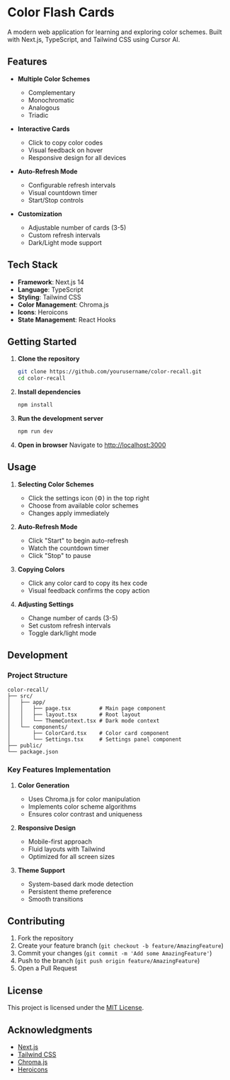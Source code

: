 # Color Flash Cards

A modern web application for learning and exploring color schemes. Built with Next.js, TypeScript, and Tailwind CSS using Cursor AI.

## Features

- **Multiple Color Schemes**
  - Complementary
  - Monochromatic
  - Analogous
  - Triadic

- **Interactive Cards**
  - Click to copy color codes
  - Visual feedback on hover
  - Responsive design for all devices

- **Auto-Refresh Mode**
  - Configurable refresh intervals
  - Visual countdown timer
  - Start/Stop controls

- **Customization**
  - Adjustable number of cards (3-5)
  - Custom refresh intervals
  - Dark/Light mode support

## Tech Stack

- **Framework**: Next.js 14
- **Language**: TypeScript
- **Styling**: Tailwind CSS
- **Color Management**: Chroma.js
- **Icons**: Heroicons
- **State Management**: React Hooks

## Getting Started

1. **Clone the repository**
   ```bash
   git clone https://github.com/yourusername/color-recall.git
   cd color-recall
   ```

2. **Install dependencies**
   ```bash
   npm install
   ```

3. **Run the development server**
   ```bash
   npm run dev
   ```

4. **Open in browser**
   Navigate to [http://localhost:3000](http://localhost:3000)

## Usage

1. **Selecting Color Schemes**
   - Click the settings icon (⚙️) in the top right
   - Choose from available color schemes
   - Changes apply immediately

2. **Auto-Refresh Mode**
   - Click "Start" to begin auto-refresh
   - Watch the countdown timer
   - Click "Stop" to pause

3. **Copying Colors**
   - Click any color card to copy its hex code
   - Visual feedback confirms the copy action

4. **Adjusting Settings**
   - Change number of cards (3-5)
   - Set custom refresh intervals
   - Toggle dark/light mode

## Development

### Project Structure
```
color-recall/
├── src/
│   ├── app/
│   │   ├── page.tsx         # Main page component
│   │   ├── layout.tsx       # Root layout
│   │   └── ThemeContext.tsx # Dark mode context
│   └── components/
│       ├── ColorCard.tsx    # Color card component
│       └── Settings.tsx     # Settings panel component
├── public/
└── package.json
```

### Key Features Implementation

1. **Color Generation**
   - Uses Chroma.js for color manipulation
   - Implements color scheme algorithms
   - Ensures color contrast and uniqueness

2. **Responsive Design**
   - Mobile-first approach
   - Fluid layouts with Tailwind
   - Optimized for all screen sizes

3. **Theme Support**
   - System-based dark mode detection
   - Persistent theme preference
   - Smooth transitions

## Contributing

1. Fork the repository
2. Create your feature branch (`git checkout -b feature/AmazingFeature`)
3. Commit your changes (`git commit -m 'Add some AmazingFeature'`)
4. Push to the branch (`git push origin feature/AmazingFeature`)
5. Open a Pull Request

## License

This project is licensed under the [MIT License](LICENSE).

## Acknowledgments

- [Next.js](https://nextjs.org/)
- [Tailwind CSS](https://tailwindcss.com/)
- [Chroma.js](https://gka.github.io/chroma.js/)
- [Heroicons](https://heroicons.com/)
